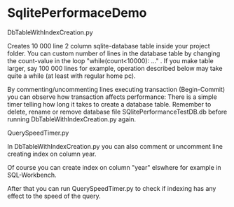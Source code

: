 # SqlitePerformaceDemo
DbTableWithIndexCreation.py

Creates 10 000 line 2 column sqlite-database table inside your project folder. 
You can custom number of lines in the database table by changing the count-value in the loop "while(count<10000): ..." .
If you make table larger, say 100 000 lines for example, operation described below may take quite a while (at least with regular home pc). 

By commenting/uncommenting lines executing transaction (Begin-Commit) you can observe how transaction affects performance: 
There is a simple timer telling how long it takes to create a database table.
Remember to delete, rename or remove database file SQlitePerformanceTestDB.db before running DbTableWithIndexCreation.py again.

QuerySpeedTimer.py

In DbTableWithIndexCreation.py you can also comment or uncomment line creating index on column year.

Of course you can create index on column "year" elswhere for example in SQL-Workbench.

After that you can run QuerySpeedTimer.py to check if indexing has any effect to the speed of the query.

